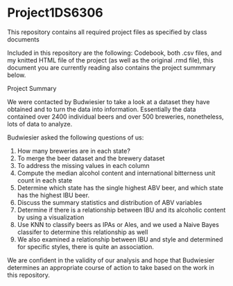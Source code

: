 # Project1DS6306
This repository contains all required project files as specified by class documents

Included in this repository are the following: Codebook, both .csv files, and my knitted HTML file of the project (as well as the original .rmd file), this document you are currently reading also contains the project summmary below.

Project Summary

We were contacted by Budwiesier to take a look at a dataset they have obtained and to turn the data into information. Essentially the data contained over 2400 individual beers and over 500 breweries, nonetheless, lots of data to analyze.

Budwiesier asked the following questions of us:
1) How many breweries are in each state?
2) To merge the beer dataset and the brewery dataset
3) To address the missing values in each column
4) Compute the median alcohol content and international bitterness unit count in each state
5) Determine which state has the single highest ABV beer, and which state has the highest IBU beer.
6) Discuss the summary statistics and distribution of ABV variables
7) Determine if there is a relationship between IBU and its alcoholic content by using a visualization 
8) Use KNN to classify beers as IPAs or Ales, and we used a Naive Bayes classifer to determine this relationship as well
9) We also examined a relationship between IBU and style and determined for specific styles, there is quite an association.

We are confident in the validity of our analysis and hope that Budwiesier determines an appropriate course of action to take based on the work in this repository. 

